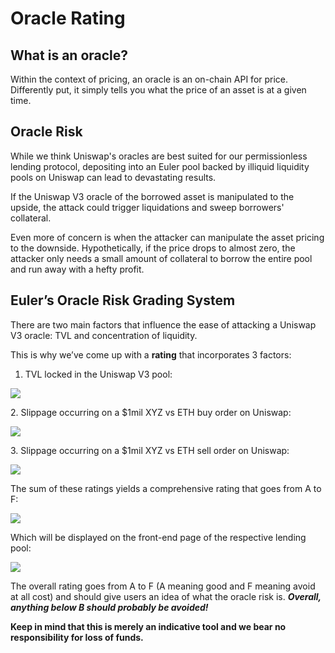 # Oracle Rating

## **What is an oracle?**

Within the context of pricing, an oracle is an on-chain API for price. Differently put, it simply tells you what the price of an asset is at a given time.&#x20;

## Oracle Risk

While we think Uniswap's oracles are best suited for our permissionless lending protocol, depositing into an Euler pool backed by illiquid liquidity pools on Uniswap can lead to devastating results.&#x20;

If the Uniswap V3 oracle of the borrowed asset is manipulated to the upside, the attack could trigger liquidations and sweep borrowers' collateral.&#x20;

Even more of concern is when the attacker can manipulate the asset pricing to the downside. Hypothetically, if the price drops to almost zero, the attacker only needs a small amount of collateral to borrow the entire pool and run away with a hefty profit.&#x20;

## Euler’s Oracle Risk Grading System

There are two main factors that influence the ease of attacking a Uniswap V3 oracle: TVL and concentration of liquidity.&#x20;

This is why we’ve come up with a **rating** that incorporates 3 factors:

1. TVL locked in the Uniswap V3 pool:

![](https://cdn-images-1.medium.com/max/1000/1\*M2xlub1qmc-hqY7ly-jHcw.png)

2\. Slippage occurring on a $1mil XYZ vs ETH buy order on Uniswap:

![](https://cdn-images-1.medium.com/max/1000/1\*hF4E9s0dgqGvTkdBjH-NSQ.png)

3\. Slippage occurring on a $1mil XYZ vs ETH sell order on Uniswap:

![](https://cdn-images-1.medium.com/max/1000/1\*Leu9q4CQu03CHBy5UD\_lgw.png)

The sum of these ratings yields a comprehensive rating that goes from A to F:

![](https://cdn-images-1.medium.com/max/1000/1\*ELg4AQ5eo\_5uSotJgjSsJw.png)

Which will be displayed on the front-end page of the respective lending pool:

![](https://cdn-images-1.medium.com/max/1000/1\*Y0tqJ3WmEcg3mMJjBAzB8A.jpeg)

The overall rating goes from A to F (A meaning good and F meaning avoid at all cost) and should give users an idea of what the oracle risk is. _**Overall, anything below B should probably be avoided!**_

**Keep in mind that this is merely an indicative tool and we bear no responsibility for loss of funds.**
